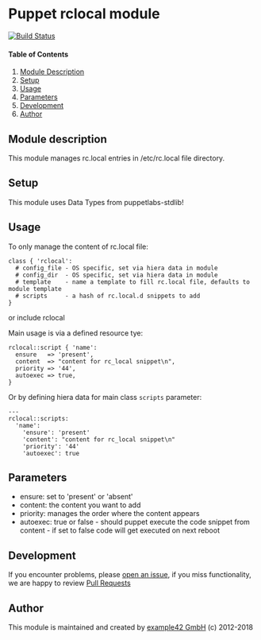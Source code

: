 # Puppet rclocal module

[![Build Status](https://travis-ci.org/example42/puppet-rclocal.png?branch=master)](https://travis-ci.org/example42/puppet-rclocal)

#### Table of Contents
1. [Module Description](#module-description)
1. [Setup](#setup)
1. [Usage](#usage)
1. [Parameters](#parameters)
1. [Development](#development)
1. [Author](#author)

## Module description
This module manages rc.local entries in /etc/rc.local file directory.

## Setup

This module uses Data Types from puppetlabs-stdlib!

## Usage

To only manage the content of rc.local file:

    class { 'rclocal':
      # config_file - OS specific, set via hiera data in module
      # config_dir  - OS specific, set via hiera data in module
      # template    - name a template to fill rc.local file, defaults to module template
      # scripts     - a hash of rc.local.d snippets to add
    }
or
    include rclocal

Main usage is via a defined resource tye:

    rclocal::script { 'name':
      ensure   => 'present',
      content  => "content for rc_local snippet\n",
      priority => '44',
      autoexec => true,
    }

Or by defining hiera data for main class `scripts` parameter:

    ---
    rclocal::scripts:
      'name':
        'ensure': 'present'
        'content': "content for rc_local snippet\n"
        'priority': '44'
        'autoexec': true

## Parameters

- ensure: set to 'present' or 'absent'
- content: the content you want to add
- priority: manages the order where the content appears
- autoexec: true or false - should puppet execute the code snippet from content - if set to false code will get executed on next reboot

## Development

If you encounter problems, please [open an issue](https://github.com/example42/puppet-rclocal/issues/new), if you miss functionality, we are happy to review [Pull Requests](https://github.com/example42/puppet-rclocal/pulls)

## Author

This module is maintained and created by [example42 GmbH](https://example42.com) (c) 2012-2018

